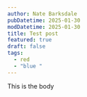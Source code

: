 ```yaml
---
author: Nate Barksdale
pubDatetime: 2025-01-30
modDatetime: 2025-01-30
title: Test post
featured: true
draft: false
tags:
  - red
  - "blue "
---
```

This is the body